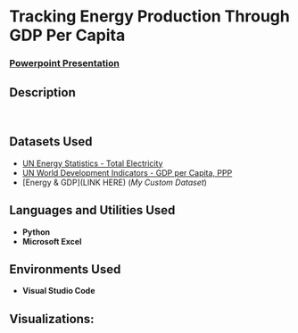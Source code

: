 <h1>Tracking Energy Production Through GDP Per Capita</h1>

 ### [Powerpoint Presentation](https://github.com/eericson2005/Energy-vs-GDP/blob/276d0bf53da9780d064aeb29d59dbc5d001e343a/DASC_1003H_I-EDA_EthanEricson.pptx)

<h2>Description</h2>

<br />

<h2>Datasets Used</h2>

- [UN Energy Statistics - Total Electricity](https://data.un.org/Data.aspx?d=EDATA&f=cmID%3aEL%3btrID%3a01)
- [UN World Development Indicators - GDP per Capita, PPP](https://data.un.org/Data.aspx?d=WDI&f=Indicator_Code%3aNY.GDP.PCAP.PP.CD)
- [Energy & GDP](LINK HERE) (<i>My Custom Dataset</i>)

<h2>Languages and Utilities Used</h2>

- <b>Python</b> 
- <b>Microsoft Excel</b>

<h2>Environments Used </h2>

- <b>Visual Studio Code</b>

<h2>Visualizations:</h2>

